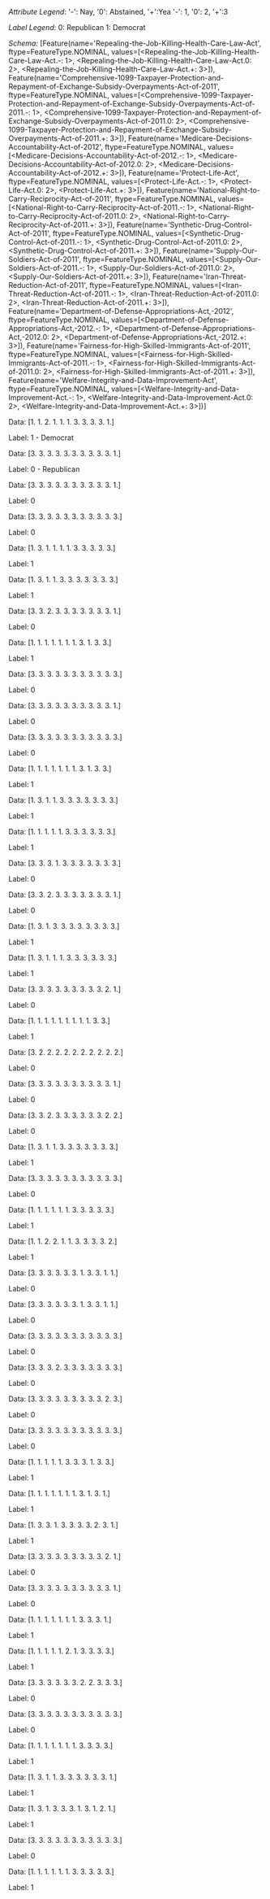 *Attribute Legend*: 
'-': Nay, '0': Abstained, '+':Yea
'-': 1, '0': 2, '+':3

*Label Legend:*
0: Republican
1: Democrat

*Schema:*
[Feature(name='Repealing-the-Job-Killing-Health-Care-Law-Act', ftype=FeatureType.NOMINAL, values=[<Repealing-the-Job-Killing-Health-Care-Law-Act.-: 1>, <Repealing-the-Job-Killing-Health-Care-Law-Act.0: 2>, <Repealing-the-Job-Killing-Health-Care-Law-Act.+: 3>]), Feature(name='Comprehensive-1099-Taxpayer-Protection-and-Repayment-of-Exchange-Subsidy-Overpayments-Act-of-2011', ftype=FeatureType.NOMINAL, values=[<Comprehensive-1099-Taxpayer-Protection-and-Repayment-of-Exchange-Subsidy-Overpayments-Act-of-2011.-: 1>, <Comprehensive-1099-Taxpayer-Protection-and-Repayment-of-Exchange-Subsidy-Overpayments-Act-of-2011.0: 2>, <Comprehensive-1099-Taxpayer-Protection-and-Repayment-of-Exchange-Subsidy-Overpayments-Act-of-2011.+: 3>]), Feature(name='Medicare-Decisions-Accountability-Act-of-2012', ftype=FeatureType.NOMINAL, values=[<Medicare-Decisions-Accountability-Act-of-2012.-: 1>, <Medicare-Decisions-Accountability-Act-of-2012.0: 2>, <Medicare-Decisions-Accountability-Act-of-2012.+: 3>]), Feature(name='Protect-Life-Act', ftype=FeatureType.NOMINAL, values=[<Protect-Life-Act.-: 1>, <Protect-Life-Act.0: 2>, <Protect-Life-Act.+: 3>]), Feature(name='National-Right-to-Carry-Reciprocity-Act-of-2011', ftype=FeatureType.NOMINAL, values=[<National-Right-to-Carry-Reciprocity-Act-of-2011.-: 1>, <National-Right-to-Carry-Reciprocity-Act-of-2011.0: 2>, <National-Right-to-Carry-Reciprocity-Act-of-2011.+: 3>]), Feature(name='Synthetic-Drug-Control-Act-of-2011', ftype=FeatureType.NOMINAL, values=[<Synthetic-Drug-Control-Act-of-2011.-: 1>, <Synthetic-Drug-Control-Act-of-2011.0: 2>, <Synthetic-Drug-Control-Act-of-2011.+: 3>]), Feature(name='Supply-Our-Soldiers-Act-of-2011', ftype=FeatureType.NOMINAL, values=[<Supply-Our-Soldiers-Act-of-2011.-: 1>, <Supply-Our-Soldiers-Act-of-2011.0: 2>, <Supply-Our-Soldiers-Act-of-2011.+: 3>]), Feature(name='Iran-Threat-Reduction-Act-of-2011', ftype=FeatureType.NOMINAL, values=[<Iran-Threat-Reduction-Act-of-2011.-: 1>, <Iran-Threat-Reduction-Act-of-2011.0: 2>, <Iran-Threat-Reduction-Act-of-2011.+: 3>]), Feature(name='Department-of-Defense-Appropriations-Act,-2012', ftype=FeatureType.NOMINAL, values=[<Department-of-Defense-Appropriations-Act,-2012.-: 1>, <Department-of-Defense-Appropriations-Act,-2012.0: 2>, <Department-of-Defense-Appropriations-Act,-2012.+: 3>]), Feature(name='Fairness-for-High-Skilled-Immigrants-Act-of-2011', ftype=FeatureType.NOMINAL, values=[<Fairness-for-High-Skilled-Immigrants-Act-of-2011.-: 1>, <Fairness-for-High-Skilled-Immigrants-Act-of-2011.0: 2>, <Fairness-for-High-Skilled-Immigrants-Act-of-2011.+: 3>]), Feature(name='Welfare-Integrity-and-Data-Improvement-Act', ftype=FeatureType.NOMINAL, values=[<Welfare-Integrity-and-Data-Improvement-Act.-: 1>, <Welfare-Integrity-and-Data-Improvement-Act.0: 2>, <Welfare-Integrity-and-Data-Improvement-Act.+: 3>])]


Data: [1. 1. 2. 1. 1. 1. 3. 3. 3. 3. 1.]

Label: 1 - Democrat

Data: [3. 3. 3. 3. 3. 3. 3. 3. 3. 3. 1.]

Label: 0 - Republican

Data: [3. 3. 3. 3. 3. 3. 3. 3. 3. 3. 1.]

Label: 0

Data: [3. 3. 3. 3. 3. 3. 3. 3. 3. 3. 3.]

Label: 0

Data: [1. 3. 1. 1. 1. 1. 3. 3. 3. 3. 3.]

Label: 1

Data: [1. 3. 1. 1. 3. 3. 3. 3. 3. 3. 3.]

Label: 1

Data: [3. 3. 2. 3. 3. 3. 3. 3. 3. 3. 1.]

Label: 0

Data: [1. 1. 1. 1. 1. 1. 1. 3. 1. 3. 3.]

Label: 1

Data: [3. 3. 3. 3. 3. 3. 3. 3. 3. 3. 3.]

Label: 0

Data: [3. 3. 3. 3. 3. 3. 3. 3. 3. 3. 1.]

Label: 0

Data: [3. 3. 3. 3. 3. 3. 3. 3. 3. 3. 3.]

Label: 0

Data: [1. 1. 1. 1. 1. 1. 1. 3. 1. 3. 3.]

Label: 1

Data: [1. 3. 1. 1. 3. 3. 3. 3. 3. 3. 3.]

Label: 1

Data: [1. 1. 1. 1. 1. 3. 3. 3. 3. 3. 3.]

Label: 1

Data: [3. 3. 3. 1. 3. 3. 3. 3. 3. 3. 3.]

Label: 0

Data: [3. 3. 2. 3. 3. 3. 3. 3. 3. 3. 1.]

Label: 0

Data: [1. 3. 1. 3. 3. 3. 3. 3. 3. 3. 3.]

Label: 1

Data: [1. 3. 1. 1. 1. 3. 3. 3. 3. 3. 3.]

Label: 1

Data: [3. 3. 3. 3. 3. 3. 3. 3. 3. 2. 1.]

Label: 0

Data: [1. 1. 1. 1. 1. 1. 1. 1. 1. 3. 3.]

Label: 1

Data: [3. 2. 2. 2. 2. 2. 2. 2. 2. 2. 2.]

Label: 0

Data: [3. 3. 3. 3. 3. 3. 3. 3. 3. 3. 1.]

Label: 0

Data: [3. 3. 2. 3. 3. 3. 3. 3. 3. 2. 2.]

Label: 0

Data: [1. 3. 1. 1. 3. 3. 3. 3. 3. 3. 3.]

Label: 1

Data: [3. 3. 3. 3. 3. 3. 3. 3. 3. 3. 3.]

Label: 0

Data: [1. 1. 1. 1. 1. 1. 3. 3. 3. 3. 3.]

Label: 1

Data: [1. 1. 2. 2. 1. 1. 3. 3. 3. 3. 2.]

Label: 1

Data: [3. 3. 3. 3. 3. 3. 1. 3. 3. 1. 1.]

Label: 0

Data: [3. 3. 3. 3. 3. 3. 1. 3. 3. 1. 1.]

Label: 0

Data: [3. 3. 3. 3. 3. 3. 3. 3. 3. 3. 3.]

Label: 0

Data: [3. 3. 3. 2. 3. 3. 3. 3. 3. 3. 3.]

Label: 0

Data: [3. 3. 3. 3. 3. 3. 3. 3. 3. 2. 3.]

Label: 0

Data: [3. 3. 3. 3. 3. 3. 3. 3. 3. 3. 3.]

Label: 0

Data: [1. 1. 1. 1. 1. 3. 3. 3. 1. 3. 3.]

Label: 1

Data: [1. 1. 1. 1. 1. 1. 1. 3. 1. 3. 1.]

Label: 1

Data: [1. 3. 3. 1. 3. 3. 3. 3. 2. 3. 1.]

Label: 1

Data: [3. 3. 3. 3. 3. 3. 3. 3. 3. 2. 1.]

Label: 0

Data: [3. 3. 3. 3. 3. 3. 3. 3. 3. 3. 1.]

Label: 0

Data: [1. 1. 1. 1. 1. 1. 1. 3. 3. 3. 1.]

Label: 1

Data: [1. 1. 1. 1. 1. 2. 1. 3. 3. 3. 3.]

Label: 1

Data: [3. 3. 3. 3. 3. 3. 2. 2. 3. 3. 3.]

Label: 0

Data: [3. 3. 3. 3. 3. 3. 3. 3. 3. 3. 3.]

Label: 0

Data: [1. 1. 1. 1. 1. 1. 1. 3. 3. 3. 3.]

Label: 1

Data: [1. 3. 1. 1. 3. 3. 3. 3. 3. 3. 1.]

Label: 1

Data: [1. 3. 1. 3. 3. 3. 1. 3. 1. 2. 1.]

Label: 1

Data: [3. 3. 3. 3. 3. 3. 3. 3. 3. 3. 3.]

Label: 0

Data: [1. 1. 1. 1. 1. 1. 3. 3. 3. 3. 3.]

Label: 1
